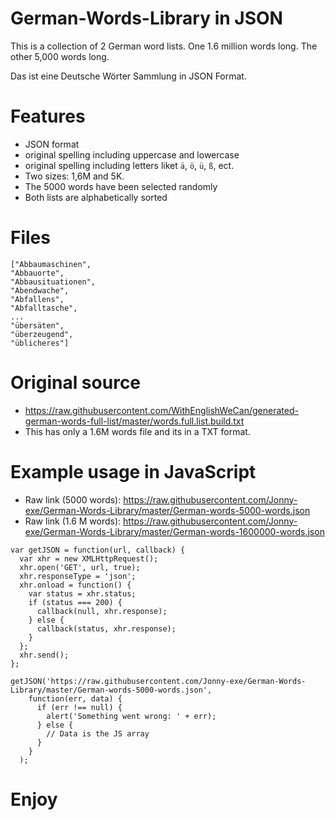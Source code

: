 # German-Words-Library in JSON

This is a collection of 2 German word lists. One 1.6 million words long. The other 5,000 words long.

Das ist eine Deutsche Wörter Sammlung in JSON Format.

# Features
- JSON format
- original spelling including uppercase and lowercase
- original spelling including letters liket `ä`, `ö`, `ü`, `ß`, ect.
- Two sizes: 1,6M and 5K.
- The 5000 words have been selected randomly
- Both lists are alphabetically sorted

# Files

```
["Abbaumaschinen",
"Abbauorte",
"Abbausituationen",
"Abendwache",
"Abfallens",
"Abfalltasche",
...
"übersäten",
"überzeugend",
"üblicheres"]
```

# Original source
- https://raw.githubusercontent.com/WithEnglishWeCan/generated-german-words-full-list/master/words.full.list.build.txt
- This has only a 1.6M words file and its in a TXT format.

# Example usage in JavaScript

- Raw link (5000 words): https://raw.githubusercontent.com/Jonny-exe/German-Words-Library/master/German-words-5000-words.json
- Raw link (1.6 M words): https://raw.githubusercontent.com/Jonny-exe/German-Words-Library/master/German-words-1600000-words.json

```
var getJSON = function(url, callback) {
  var xhr = new XMLHttpRequest();
  xhr.open('GET', url, true);
  xhr.responseType = 'json';
  xhr.onload = function() {
    var status = xhr.status;
    if (status === 200) {
      callback(null, xhr.response);
    } else {
      callback(status, xhr.response);
    }
  };
  xhr.send();
};

getJSON('https://raw.githubusercontent.com/Jonny-exe/German-Words-Library/master/German-words-5000-words.json',
    function(err, data) {  
      if (err !== null) {
        alert('Something went wrong: ' + err);
      } else {
        // Data is the JS array
      }
    }
  );
```

# Enjoy 
